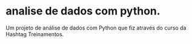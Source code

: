 # analise de dados com python.
Um projeto de análise de dados com Python que fiz através do curso da Hashtag Treinamentos.

